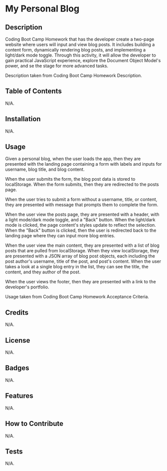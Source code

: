 # My Personal Blog

## Description

Coding Boot Camp Homework that has the developer create a two-page website where users will input and view blog posts. It includes building a content form, dynamically rendering blog posts, and implementing a light/dark mode toggle. Through this activity, it will allow the developer to gain practical JavaScript experience, explore the Document Object Model's power, and se the stage for more advanced tasks.

Description taken from Coding Boot Camp Homework Description.

## Table of Contents

N/A.

## Installation

N/A.

## Usage

Given a personal blog, when the user loads the app, then they are presented with the landing page containing a form with labels and inputs for username, blog title, and blog content.

When the user submits the form, the blog post data is stored to localStorage. When the form submits, then they are redirected to the posts page.

When the user tries to submit a form without a username, title, or content, they are presented with message that prompts them to complete the form.

When the user view the posts page, they are presented with a header, with a light mode/dark mode toggle, and a "Back" button. When the light/dark mode is clicked, the page content's styles update to reflect the selection. When the "Back" button is clicked, then the user is redirected back to the landing page where they can input more blog entries.

When the user view the main content, they are presented with a list of blog posts that are pulled from localStorage. When they view localStorage, they are presented with a JSON array of blog post objects, each including the post author's username, title of the post, and post's content. When the user takes a look at a single blog entry in the list, they can see the title, the content, and they author of the post.

When the user views the footer, then they are presented with a link to the developer's portfolio.

Usage taken from Coding Boot Camp Homework Acceptance Criteria.

## Credits

N/A.

## License

N/A.

## Badges

N/A.

## Features

N/A.

## How to Contribute

N/A.

## Tests

N/A.